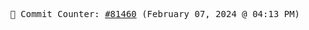 <p align="center">
    <samp>
        📮 Commit Counter: <a href="https://github.com/Javascript-void0/Javascript-void0/commits/main">#81460</a> (February 07, 2024 @ 04:13 PM)
    </samp>
</p>